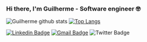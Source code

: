 ### Hi there, I'm Guilherme - Software engineer 🤓

![Guilherme github stats](https://github-readme-stats.vercel.app/api?username=guilhermegarcia867&show_icons=true&theme=tokyonight)
[![Top Langs](https://github-readme-stats.vercel.app/api/top-langs/?username=guilhermegarcia867)](https://github.com/guilhermegarcia867/github-readme-stats)

[![Linkedin Badge](https://img.shields.io/badge/-Linkedin-0077B5?style=flat-square&logo=Linkedin&logoColor=white&link=https://www.linkedin.com/in/guilherme-garcia-alves-11281aa4/)](https://www.linkedin.com/in/guilherme-garcia-alves-11281aa4/)
[![Gmail Badge](https://img.shields.io/badge/Gmail-c5392a?style=flat-square&logo=Gmail&logoColor=white&link=mailto:kellyp.alves87@gmail.com)](mailto:guilherme.garcia86@gmail.com)
![Twitter Badge](https://img.shields.io/twitter/follow/guilherme_ga86?label=Twitter&style=social)


<!--
**guilhermegarcia86/guilhermegarcia86** is a ✨ _special_ ✨ repository because its `README.md` (this file) appears on your GitHub profile.

Here are some ideas to get you started:

- 🔭 I’m currently working on ...
- 🌱 I’m currently learning ...
- 👯 I’m looking to collaborate on ...
- 🤔 I’m looking for help with ...
- 💬 Ask me about ...
- 📫 How to reach me: ...
- 😄 Pronouns: ...
- ⚡ Fun fact: ...
-->
